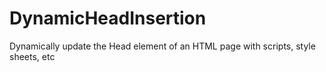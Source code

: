 # DynamicHeadInsertion
Dynamically update the Head element of an HTML page with scripts, style sheets, etc
